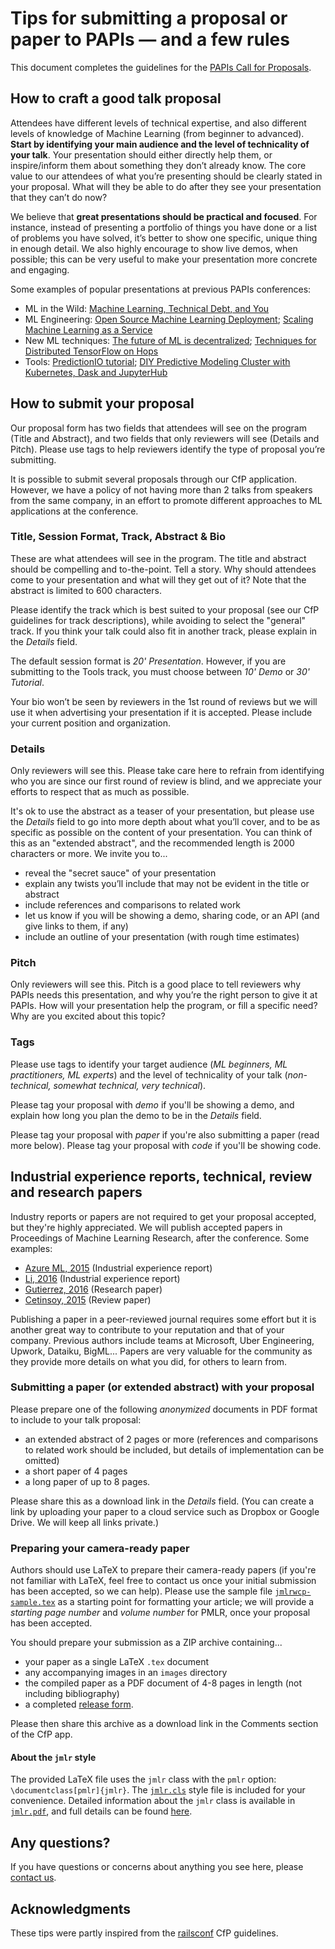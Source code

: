 # Tips for submitting a proposal or paper to PAPIs — and a few rules

This document completes the guidelines for the [PAPIs Call for Proposals](http://cfp.papis.io).

## How to craft a good talk proposal

Attendees have different levels of technical expertise, and also different levels of knowledge of Machine Learning (from beginner to advanced). **Start by identifying your main audience and the level of technicality of your talk**. Your presentation should either directly help them, or inspire/inform them about something they don’t already know. The core value to our attendees of what you’re presenting should be clearly stated in your proposal. What will they be able to do after they see your presentation that they can’t do now?

We believe that **great presentations should be practical and focused**. For instance, instead of presenting a portfolio of things you have done or a list of problems you have solved, it’s better to show one specific, unique thing in enough detail. We also highly encourage to show live demos, when possible; this can be very useful to make your presentation more concrete and engaging.

Some examples of popular presentations at previous PAPIs conferences:

- ML in the Wild: [Machine Learning, Technical Debt, and You](https://www.youtube.com/watch?v=V18AsBIHlWs)
- ML Engineering: [Open Source Machine Learning Deployment](https://www.youtube.com/watch?v=_JdFey7oAiI); [Scaling Machine Learning as a Service](https://www.youtube.com/watch?v=MpnszJ_3Ong)
- New ML techniques: [The future of ML is decentralized](https://www.youtube.com/watch?v=UgiPrYhBYYo); [Techniques for Distributed TensorFlow on Hops](https://www.youtube.com/watch?v=fu6Flh9NnM8)
- Tools: [PredictionIO tutorial](https://www.youtube.com/watch?v=zeGnILRIdUk&list=PLex5Agivp-gh3tYo9yCY9Dgcj3nXYol1k&index=13); [DIY Predictive Modeling Cluster with Kubernetes, Dask and JupyterHub](https://youtu.be/iRHJYXu5qx8)

## How to submit your proposal

Our proposal form has two fields that attendees will see on the program (Title and Abstract), and two fields that only reviewers will see (Details and Pitch). Please use tags to help reviewers identify the type of proposal you’re submitting.

It is possible to submit several proposals through our CfP application. However, we have a policy of not having more than 2 talks from speakers from the same company, in an effort to promote different approaches to ML applications at the conference.

### Title, Session Format, Track, Abstract & Bio

These are what attendees will see in the program. The title and abstract should be compelling and to-the-point. Tell a story. Why should attendees come to your presentation and what will they get out of it? Note that the abstract is limited to 600 characters.

Please identify the track which is best suited to your proposal (see our CfP guidelines for track descriptions), while avoiding to select the "general" track. If you think your talk could also fit in another track, please explain in the *Details* field.

The default session format is *20' Presentation*. However, if you are submitting to the Tools track, you must choose between *10' Demo* or *30' Tutorial*.

Your bio won’t be seen by reviewers in the 1st round of reviews but we will use it when advertising your presentation if it is accepted. Please include your current position and organization.

### Details

Only reviewers will see this. Please take care here to refrain from identifying who you are since our first round of review is blind, and we appreciate your efforts to respect that as much as possible.

It's ok to use the abstract as a teaser of your presentation, but please use the *Details* field to go into more depth about what you’ll cover, and to be as specific as possible on the content of your presentation. You can think of this as an "extended abstract", and the recommended length is 2000 characters or more. We invite you to...

- reveal the "secret sauce" of your presentation
- explain any twists you’ll include that may not be evident in the title or abstract
- include references and comparisons to related work
- let us know if you will be showing a demo, sharing code, or an API (and give links to them, if any)
- include an outline of your presentation (with rough time estimates)

### Pitch

Only reviewers will see this. Pitch is a good place to tell reviewers why PAPIs needs this presentation, and why you’re the right person to give it at PAPIs. How will your presentation help the program, or fill a specific need? Why are you excited about this topic?

### Tags

Please use tags to identify your target audience (*ML beginners, ML practitioners, ML experts*) and the level of technicality of your talk (*non-technical, somewhat technical, very technical*).

Please tag your proposal with *demo* if you'll be showing a demo, and explain how long you plan the demo to be in the *Details* field.

Please tag your proposal with *paper* if you're also submitting a paper (read more below).
Please tag your proposal with *code* if you'll be showing code.

## Industrial experience reports, technical, review and research papers

Industry reports or papers are not required to get your proposal accepted, but they're highly appreciated. We will publish accepted papers in Proceedings of Machine Learning Research, after the conference. Some examples:

- [Azure ML, 2015](http://proceedings.mlr.press/v50/azureml15.pdf) (Industrial experience report)
- [Li, 2016](http://proceedings.mlr.press/v67/li17a/li17a.pdf) (Industrial experience report)
- [Gutierrez, 2016](http://proceedings.mlr.press/v67/gutierrez17a/gutierrez17a.pdf) (Research paper)
- [Cetinsoy, 2015](http://proceedings.mlr.press/v50/cetinsoy15.pdf) (Review paper)

Publishing a paper in a peer-reviewed journal requires some effort but it is another great way to contribute to your reputation and that of your company. Previous authors include teams at Microsoft, Uber Engineering, Upwork, Dataiku, BigML... Papers are very valuable for the community as they provide more details on what you did, for others to learn from.

### Submitting a paper (or extended abstract) with your proposal

Please prepare one of the following *anonymized* documents in PDF format to include to your talk proposal:

- an extended abstract of 2 pages or more (references and comparisons to related work should be included, but details of implementation can be omitted)
- a short paper of 4 pages
- a long paper of up to 8 pages.

Please share this as a download link in the *Details* field. (You can create a link by uploading your paper to a cloud service such as Dropbox or Google Drive. We will keep all links private.)

### Preparing your camera-ready paper

Authors should use LaTeX to prepare their camera-ready papers (if you're not familiar with LaTeX, feel free to contact us once your initial submission has been accepted, so we can help). Please use the sample file [`jmlrwcp-sample.tex`](proceedings/sample-papers/jmlrwcp-sample.tex) as
a starting point for formatting your article; we will provide a *starting page number* and *volume number* for PMLR, once your proposal has been accepted.

You should prepare your submission as a ZIP archive containing...

- your paper as a single LaTeX `.tex` document
- any accompanying images in an `images` directory
- the compiled paper as a PDF document of 4-8 pages in length (not including bibliography)
- a completed [release form](https://github.com/PAPIsdotio/general/blob/master/proceedings/release.pdf).

Please then share this archive as a download link in the Comments section of the CfP app.

#### About the `jmlr` style

The provided LaTeX file uses the `jmlr` class with the `pmlr` option: `\documentclass[pmlr]{jmlr}`. The [`jmlr.cls`](proceedings/jmlr.cls) style file is included
for your convenience. Detailed information about the `jmlr` class is available in [`jmlr.pdf`](proceedings/jmlr.pdf), and full details can be found [here](https://ctan.org/tex-archive/macros/latex/contrib/jmlr?lang=en).

## Any questions?

If you have questions or concerns about anything you see here, please [contact us](mailto:cfp-app@papis.mailclark.ai).

## Acknowledgments

These tips were partly inspired from the [railsconf](http://railsconf.com/) CfP guidelines.
